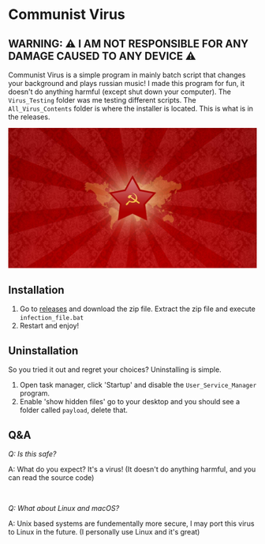 # Communist Virus
## WARNING: ⚠️ I AM NOT RESPONSIBLE FOR ANY DAMAGE CAUSED TO ANY DEVICE ⚠️
Communist Virus is a simple program in mainly batch script that changes your background and plays russian music!
I made this program for fun, it doesn't do anything harmful (except shut down your computer). The `Virus_Testing` folder
was me testing different scripts. The `All_Virus_Contents` folder is where the installer is located. This is what
is in the releases.

![russia](https://github.com/daniel071/communistVirus/blob/master/All_Virus_Contents/payload/soviet_union.jpg)

## Installation
1. Go to [releases](https://github.com/daniel071/communistVirus/releases) and download the zip file. Extract the zip file and execute `infection_file.bat`
2. Restart and enjoy!

## Uninstallation
So you tried it out and regret your choices? Uninstalling is simple. 
1. Open task manager, click 'Startup' and disable the `User_Service_Manager` program.
2. Enable 'show hidden files' go to your desktop and you should see a folder called `payload`, delete that.

## Q&A
*Q: Is this safe?*

A: What do you expect? It's a virus! (It doesn't do anything harmful, and you can read the source code)

<br>

*Q: What about Linux and macOS?*

A: Unix based systems are fundementally more secure, I may port this virus to Linux in the future. (I personally use Linux and it's great)
